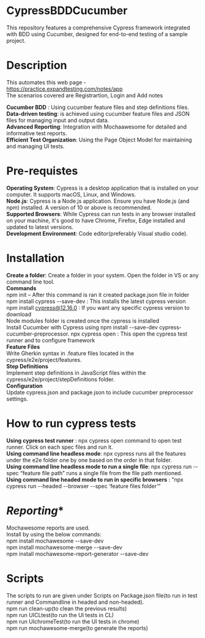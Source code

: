 # **CypressBDDCucumber**
This repository features a comprehensive Cypress framework integrated with BDD using Cucumber, designed for end-to-end testing of a sample project. 
# **Description**
This automates this web page - https://practice.expandtesting.com/notes/app  
The scenarios covered are Registrartion, Login and Add notes  

**Cucumber BDD** : Using cucumber feature files and step definitions files.  
**Data-driven testing**: is achieved using cucumber feature files and JSON files for managing input and output data.  
**Advanced Reporting**: Integration with Mochaawesome for detailed and informative test reports.  
**Efficient Test Organization**: Using the Page Object Model for maintaining and managing UI tests.  

# **Pre-requistes**  
**Operating System**: Cypress is a desktop application that is installed on your computer. It supports macOS, Linux, and Windows.  
**Node.js**: Cypress is a Node.js application. Ensure you have Node.js (and npm) installed. A version of 10 or above is recommended.  
**Supported Browsers**: While Cypress can run tests in any browser installed on your machine, it's good to have Chrome, Firefox, Edge installed and updated to latest versions.  
**Development Environment**: Code editor(preferably Visual studio code).  
# **Installation**  
**Create a folder**: Create a folder in your system. Open the folder in VS or any command line tool.  
**Commands**  
npm init – After this command is ran it created package.json file in folder   
npm install cypress --save-dev : This installs the latest cypress version  
npm install cypress@12.16.0 : If you want any specific cypress version to download  
	Node modules folder is created once the cypress is installed  
Install Cucumber with Cypress using npm install --save-dev cypress-cucumber-preprocessor.
npx cypress open : This open the cypress test runner and to configure framework   
**Feature Files**  
Write Gherkin syntax in .feature files located in the cypress/e2e/project/features.  
**Step Definitions**  
Implement step definitions in JavaScript files within the cypress/e2e/project/stepDefinitions folder.  
**Configuration**  
Update cypress.json and package.json to include cucumber preprocessor settings.  

# **How to run cypress tests**  
**Using cypress test runner** : npx cypress open command to open test runner. Click on each spec files and run it.   
**Using command line headless mode**: npx cypress runs all the features under the e2e folder one by one based on the order in that folder.   
**Using command line headless mode to run a single file**: npx cypress run --spec “feature file path” runs a single file from the file path mentioned.    
**Using command line headed mode to run in specific browsers** : "npx cypress run --headed --browser <broswername> --spec ‘feature files folder’”  
# *Reporting**  
Mochawesome reports are used.  
Install by using the below commands:  
npm install mochawesome --save-dev  
npm install mochawesome-merge --save-dev  
npm install mochawesome-report-generator --save-dev  
# **Scripts**  
The scripts to run are given under Scripts on Package.json file(to run in test runner and Commandline in headed and non-headed).  
npm run clean-up(to clean the previous results)  
npm run UICLtest(to run the UI tests in CL)    
npm run UIchromeTest(to run the UI tests in chrome)  
npm run mochawesome-merge(to generate the reports)  





